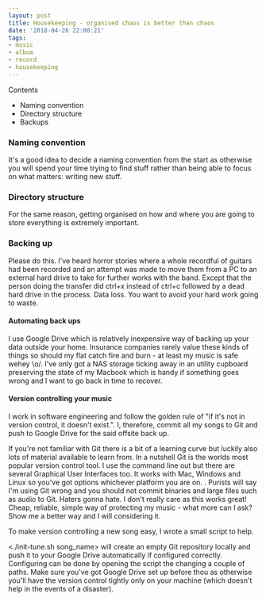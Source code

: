 ```yaml
---
layout: post
title: Housekeeping - organised chaos is better than chaos
date: '2018-04-28 22:00:21'
tags:
- music
- album
- record
- housekeeping
---
```


Contents
* Naming convention
* Directory structure
* Backups


### Naming convention
It's a good idea to decide a naming convention from the start as otherwise you will spend your time trying to find stuff rather than being able to focus on what matters: writing new stuff.

### Directory structure

For the same reason, getting organised on how and where you are going to store everything is extremely important.

### Backing up

Please do this. I've heard horror stories where a whole recordful of guitars had been recorded and an attempt was made to move them from a PC to an external hard drive to take for further works with the band. Except that the person doing the transfer did ctrl+x instead of ctrl+c followed by a dead hard drive in the process. Data loss. You want to avoid your hard work going to waste.


#### Automating back ups

I use Google Drive which is relatively inexpensive way of backing up your data outside your home. Insurance companies  rarely value these kinds of things so should my flat catch fire and burn - at least my music is safe wehey \o/. I've only got a NAS storage ticking away in an utility cupboard preserving the state of my Macbook which is handy if something goes wrong and I want to go back in time to recover.

#### Version controlling your music

I work in software engineering and follow the golden rule of "if it's not in version control, it doesn't exist.". I, therefore, commit all my songs to Git and push to Google Drive for the said offsite back up.

If you're not familiar with Git there is a bit of a learning curve but luckily also lots of material available to learn from. In a nutshell Git is the worlds most popular version control tool. I use the command line out but there are several Graphical User Interfaces too. It works with Mac, Windows and Linux so you've got options whichever platform you are on. <insert GitHub interactive guide here>. Purists will say I'm using Git wrong and you should not commit binaries and large files such as audio to Git. Haters gonna hate. I don't really care as this works great! Cheap, reliable, simple way of protecting my music - what more can I ask? Show me a better way and I will considering it.

To make version controlling a new song easy, I wrote a small script to help.

<./init-tune.sh song_name> will create an empty Git repository locally and push it to your Google Drive automatically if configured correctly. Configuring can be done by opening the script the changing a couple of paths. Make sure you've got Google Drive set up before thou as otherwise you'll have the version control tightly only on your machine (which doesn't help in the events of a disaster).

